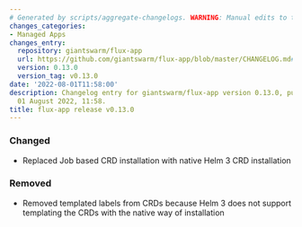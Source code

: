 ```yaml
---
# Generated by scripts/aggregate-changelogs. WARNING: Manual edits to this files will be overwritten.
changes_categories:
- Managed Apps
changes_entry:
  repository: giantswarm/flux-app
  url: https://github.com/giantswarm/flux-app/blob/master/CHANGELOG.md#0130---2022-08-01
  version: 0.13.0
  version_tag: v0.13.0
date: '2022-08-01T11:58:00'
description: Changelog entry for giantswarm/flux-app version 0.13.0, published on
  01 August 2022, 11:58.
title: flux-app release v0.13.0
---
```


### Changed
- Replaced Job based CRD installation with native Helm 3 CRD installation
### Removed
- Removed templated labels from CRDs because Helm 3 does not support templating the CRDs with the native way of installation
